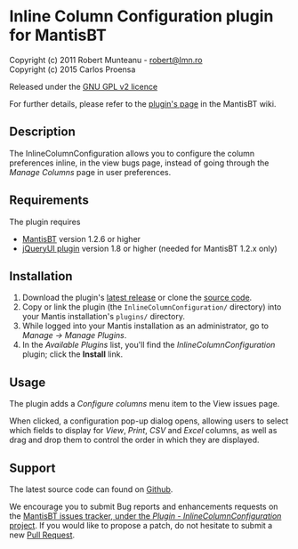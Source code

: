 # Inline Column Configuration plugin for MantisBT

Copyright (c) 2011  Robert Munteanu - robert@lmn.ro  
Copyright (c) 2015  Carlos Proensa

Released under the [GNU GPL v2 licence](http://opensource.org/licenses/GPL-2.0)

For further details, please refer to the [plugin's page](https://www.mantisbt.org/wiki/doku.php/mantisbt:inlinecolumnconfiguration)
in the MantisBT wiki.


## Description

The InlineColumnConfiguration allows you to configure the column preferences 
inline, in the view bugs page, instead of going through the _Manage Columns_
page in user preferences.


## Requirements

The plugin requires 

  * [MantisBT](http://mantisbt.org/) version 1.2.6 or higher
  * [jQueryUI plugin](https://github.com/mantisbt-plugins/jQuery-UI) 
    version 1.8 or higher (needed for MantisBT 1.2.x only)


## Installation

1. Download the plugin's [latest release](https://github.com/mantisbt-plugins/Inline-column-configuration/releases/latest) 
   or clone the [source code](https://github.com/mantisbt-plugins/Inline-column-configuration).
2. Copy or link the plugin (the `InlineColumnConfiguration/` directory) into your Mantis
   installation's `plugins/` directory.
3. While logged into your Mantis installation as an administrator, go to
   *Manage -> Manage Plugins*.
4. In the *Available Plugins* list, you'll find the *InlineColumnConfiguration* 
   plugin; click the **Install** link.


## Usage

The plugin adds a *Configure columns* menu item to the View issues page.

When clicked, a configuration pop-up dialog opens, allowing users to select
which fields to display for _View_, _Print_, _CSV_ and _Excel_ columns, as well
as drag and drop them to control the order in which they are displayed.


## Support

The latest source code can found on
[Github](https://github.com/mantisbt-plugins/Inline-column-configuration).

We encourage you to submit Bug reports and enhancements requests on the
[MantisBT issues tracker, under the *Plugin - InlineColumnConfiguration* project](https://www.mantisbt.org/bugs/view_all_bug_page.php?project_id=14).
If you would like to propose a patch, do not hesitate to submit a new
[Pull Request](https://github.com/mantisbt-plugins/Inline-column-configuration/compare/).
